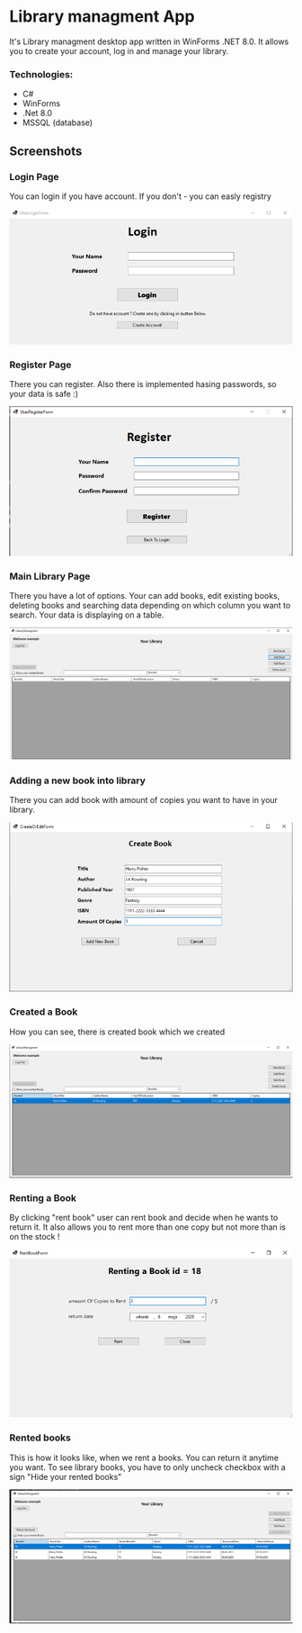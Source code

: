 # Library managment App

It's Library managment desktop app written in WinForms .NET 8.0. 
It allows you to create your account, log in and manage your library.

### Technologies:
- C#
- WinForms
- .Net 8.0
- MSSQL (database)

## Screenshots

### Login Page
You can login if you have account. If you don't - you can easly registry

![login](./screenshots/1.png)

### Register Page
There you can register. Also there is implemented hasing passwords, so your data is safe :)

![register](./screenshots/2.png)

### Main Library Page
There you have a lot of options. Your can add books, edit existing books, deleting books and searching data depending on which column you want to search. Your data is displaying on a table.

![MainPage](./screenshots/3.png)

### Adding a new book into library
There you can add book with amount of copies you want to have in your library.

![addingBook](./screenshots/4.png)

### Created a Book
How you can see, there is created book which we created

![MainPageWithBook](./screenshots/5.png)

### Renting a Book
By clicking "rent book" user can rent book and decide when he wants to return it. It also allows you to rent more than one copy but not more than is on the stock !

![RentingBook](./screenshots/6.png)

### Rented books
This is how it looks like, when we rent a books. You can return it anytime you want. To see library books, you have to only uncheck checkbox with a sign "Hide your rented books"

![RentedBooks](./screenshots/7.png)
